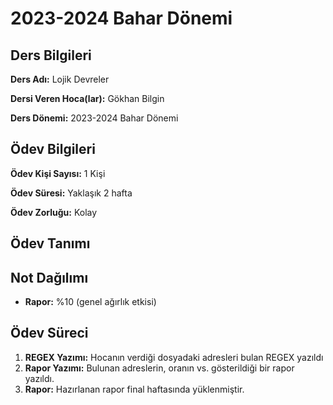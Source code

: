 # 2023-2024 Bahar Dönemi

## Ders Bilgileri
**Ders Adı:** Lojik Devreler

**Dersi Veren Hoca(lar):** Gökhan Bilgin

**Ders Dönemi:** 2023-2024 Bahar Dönemi  

## Ödev Bilgileri

**Ödev Kişi Sayısı:** 1 Kişi

**Ödev Süresi:** Yaklaşık 2 hafta

**Ödev Zorluğu:** Kolay 

## Ödev Tanımı


## Not Dağılımı
* **Rapor:** %10 (genel ağırlık etkisi)

## Ödev Süreci
1. **REGEX Yazımı:** Hocanın verdiği dosyadaki adresleri bulan REGEX yazıldı
1. **Rapor Yazımı:** Bulunan adreslerin, oranın vs. gösterildiği bir rapor yazıldı.
1. **Rapor:** Hazırlanan rapor final haftasında yüklenmiştir.
